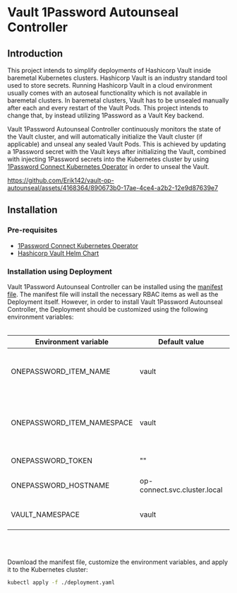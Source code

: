 # Vault 1Password Autounseal Controller
## Introduction

This project intends to simplify deployments of Hashicorp Vault inside baremetal Kubernetes clusters. Hashicorp Vault is an industry standard tool used to store secrets. Running Hashicorp Vault in a cloud environment usually comes with an autoseal functionality which is not available in baremetal clusters. In baremetal clusters, Vault has to be unsealed manually after each and every restart of the Vault Pods. This project intends to change that, by instead utilizing 1Password as a Vault Key backend.

Vault 1Password Autounseal Controller continuously monitors the state of the Vault cluster, and will automatically initialize the Vault cluster (if applicable) and unseal any sealed Vault Pods. This is achieved by updating a 1Password secret with the Vault keys after initializing the Vault, combined with injecting 1Password secrets into the Kubernetes cluster by using [1Password Connect Kubernetes Operator](https://github.com/1Password/onepassword-operator) in order to unseal the Vault.

https://github.com/Erik142/vault-op-autounseal/assets/4168364/890673b0-17ae-4ce4-a2b2-12e9d87639e7

## Installation
### Pre-requisites

- [1Password Connect Kubernetes Operator](https://github.com/1Password/onepassword-operator)
- [Hashicorp Vault Helm Chart](https://github.com/hashicorp/vault-helm)

### Installation using Deployment

Vault 1Password Autounseal Controller can be installed using the [manifest file](examples/deployment.yaml). The manifest file will install the necessary RBAC items as well as the Deployment itself. However, in order to install Vault 1Password Autounseal Controller, the Deployment should be customized using the following environment variables:
<br/>
<br/>

| Environment variable | Default value | Description |
| -------------------- | ------------- | ----------- |
| ONEPASSWORD_ITEM_NAME | vault | The name of the OnePasswordItem object which injects the 1Password secret |
| ONEPASSWORD_ITEM_NAMESPACE | vault | The namespace of the OnePasswordItem object which injects the 1Password secret |
| ONEPASSWORD_TOKEN | "" | The 1Password Connect Token |
| ONEPASSWORD_HOSTNAME | op-connect.svc.cluster.local | The hostname of the 1Password Connect server |
| VAULT_NAMESPACE | vault | The namespace of the Vault server StatefulSet |
<br/>
<br/>

Download the manifest file, customize the environment variables, and apply it to the Kubernetes cluster:

```sh
kubectl apply -f ./deployment.yaml
```
